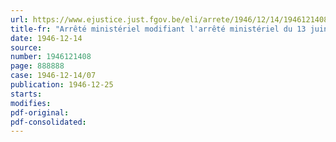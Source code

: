 ```yaml
---
url: https://www.ejustice.just.fgov.be/eli/arrete/1946/12/14/1946121408/justel
title-fr: "Arrêté ministériel modifiant l'arrêté ministériel du 13 juin 1939 créant la chambre de recours interdépartementale"
date: 1946-12-14
source:
number: 1946121408
page: 888888
case: 1946-12-14/07
publication: 1946-12-25
starts:
modifies:
pdf-original:
pdf-consolidated:
---
```


